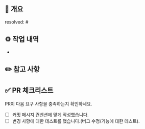 ## 🚀 개요
<!---- resolved: #(Isuue Number) e.g resolved: #1 -->
resolved: #

## ⚙️ 작업 내역
<!-- 어떤 변경 사항이 있나요? 구체적인 작업 내역을 리스트로 작성해주세요 -->
- 

## ✏️ 참고 사항
<!-- 팀원들에게 전달해야할 참고 사항을 작성해주세요 -->


## ✅ PR 체크리스트
PR이 다음 요구 사항을 충족하는지 확인하세요.

- [ ] 커밋 메시지 컨벤션에 맞게 작성했습니다.
- [ ] 변경 사항에 대한 테스트를 했습니다.(버그 수정/기능에 대한 테스트).
